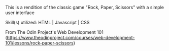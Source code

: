 This is a rendition of the classic game "Rock, Paper, Scissors" with a simple user interface 

Skill(s) utilized: HTML | Javascript | CSS

From The Odin Project's Web Development 101 (https://www.theodinproject.com/courses/web-development-101/lessons/rock-paper-scissors)
